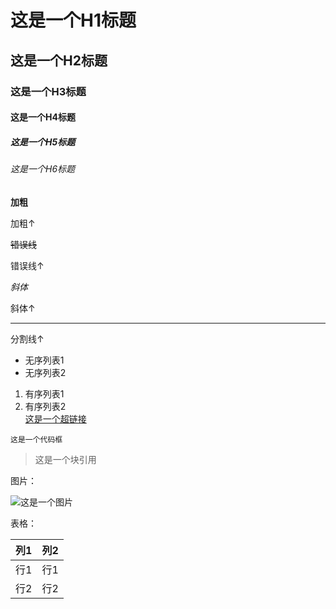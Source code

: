 # 这是一个H1标题
## 这是一个H2标题
### 这是一个H3标题
#### 这是一个H4标题
##### 这是一个H5标题
###### 这是一个H6标题

**加粗**

加粗↑

~~错误线~~

错误线↑

 _斜体_
 
 斜体↑
 
 ------------
 
 分割线↑
 
 - 无序列表1
 - 无序列表2
1. 有序列表1
2. 有序列表2    
[这是一个超链接](https://www.luogu.com.cn/blog/kuqilin/post-test)

```
这是一个代码框
```

> 这是一个块引用

图片：

![这是一个图片](https://cdn.luogu.com.cn/upload/image_hosting/8xuafeg2.png)

表格：   

| 列1 | 列2 |
| :----------: | :----------: |
| 行1 | 行1 |
| 行2 | 行2 |
